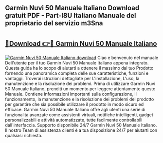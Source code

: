 ## Garmin Nuvi 50 Manuale Italiano Download gratuit PDF - Part-l8U Italiano Manuale del proprietario del servizio m3Sna

# <h2><a href="http://dfa1dh.blite.top/?on=Garmin+Nuvi+50+Manuale+Italiano">🔗Download 👉🔴 Garmin Nuvi 50 Manuale Italiano</a></h2>

[![Garmin Nuvi 50 Manuale Italiano download](https://i.imgur.com/lujVjoI.png)](http://dfa1dh.blite.top/?on=Garmin+Nuvi+50+Manuale+Italiano)
Ciao e benvenuto nel manuale Dell'utente per il tuo Garmin Nuvi 50 Manuale Italiano appena integrato. Questa guida ha lo scopo di aiutarti a ottenere il massimo dal tuo Prodotto fornendo una panoramica completa delle sue caratteristiche, funzioni e vantaggi. Troverai istruzioni dettagliate per L'installazione, L'uso, la manutenzione e la risoluzione dei problemi. Prima di utilizzare Garmin Nuvi 50 Manuale Italiano, prenditi un momento per leggere attentamente questo Manuale. Contiene informazioni importanti sulla configurazione, il funzionamento, la manutenzione e la risoluzione dei problemi del prodotto per garantire che sia possibile utilizzare il prodotto in modo sicuro ed efficace. Garmin Nuvi 50 Manuale Italiano offre agli utenti una serie di funzionalità avanzate come assistenti virtuali, notifiche intelligenti, gadget personalizzabili e attività automatizzate, tutte facilmente controllabili dall'interfaccia. Supporto disponibile 24/7 Garmin Nuvi 50 Manuale Italiano. Il nostro Team di assistenza clienti è a tua disposizione 24/7 per aiutarti con qualsiasi richiesta.
